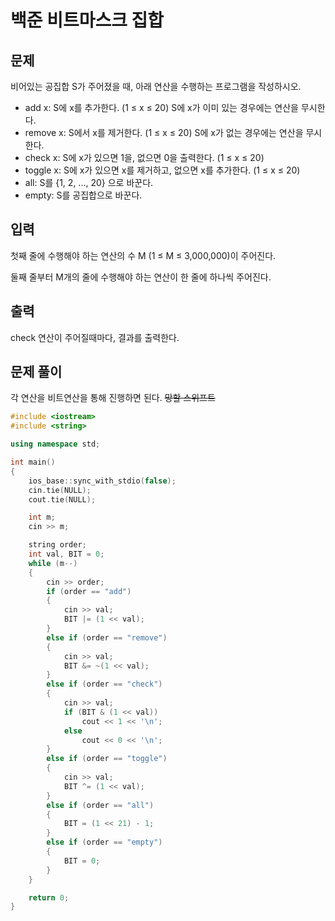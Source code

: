 # 백준 비트마스크 집합

## 문제

비어있는 공집합 S가 주어졌을 때, 아래 연산을 수행하는 프로그램을 작성하시오.

- add x: S에 x를 추가한다. (1 ≤ x ≤ 20) S에 x가 이미 있는 경우에는 연산을 무시한다.
- remove x: S에서 x를 제거한다. (1 ≤ x ≤ 20) S에 x가 없는 경우에는 연산을 무시한다.
- check x: S에 x가 있으면 1을, 없으면 0을 출력한다. (1 ≤ x ≤ 20)
- toggle x: S에 x가 있으면 x를 제거하고, 없으면 x를 추가한다. (1 ≤ x ≤ 20)
- all: S를 {1, 2, ..., 20} 으로 바꾼다.
- empty: S를 공집합으로 바꾼다.

## 입력

첫째 줄에 수행해야 하는 연산의 수 M (1 ≤ M ≤ 3,000,000)이 주어진다.

둘째 줄부터 M개의 줄에 수행해야 하는 연산이 한 줄에 하나씩 주어진다.

## 출력

check 연산이 주어질때마다, 결과를 출력한다.

## 문제 풀이

각 연산을 비트연산을 통해 진행하면 된다.
~~망할 스위프트~~

```cpp
#include <iostream>
#include <string>

using namespace std;

int main()
{
    ios_base::sync_with_stdio(false);
    cin.tie(NULL);
    cout.tie(NULL);

    int m;
    cin >> m;

    string order;
    int val, BIT = 0;
    while (m--)
    {
        cin >> order;
        if (order == "add")
        {
            cin >> val;
            BIT |= (1 << val);
        }
        else if (order == "remove")
        {
            cin >> val;
            BIT &= ~(1 << val);
        }
        else if (order == "check")
        {
            cin >> val;
            if (BIT & (1 << val))
                cout << 1 << '\n';
            else
                cout << 0 << '\n';
        }
        else if (order == "toggle")
        {
            cin >> val;
            BIT ^= (1 << val);
        }
        else if (order == "all")
        {
            BIT = (1 << 21) - 1;
        }
        else if (order == "empty")
        {
            BIT = 0;
        }
    }

    return 0;
}
```
